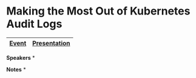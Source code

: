 # Making the Most Out of Kubernetes Audit Logs

| [Event](https://sched.co/) | [Presentation](presentation/)
| - | - |

**Speakers**
*

**Notes**
*
